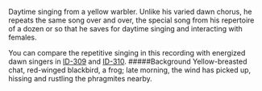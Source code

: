 Daytime singing from a yellow warbler. Unlike his varied dawn chorus, he repeats the same song over and over, the special song from his repertoire of a dozen or so that he saves for daytime singing and interacting with females. 

You can compare the repetitive singing in this recording with energized dawn singers in [ID-309](http://listeningtoacontinentsing.com/recording.php?page=ID-309) and [ID-310](http://listeningtoacontinentsing.com/recording.php?page=ID-310).
#####Background
Yellow-breasted chat, red-winged blackbird, a frog; late morning, the wind has picked up, hissing and rustling the phragmites nearby.
